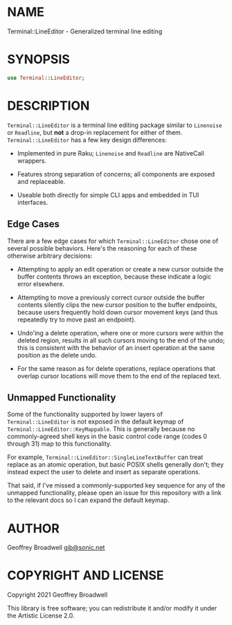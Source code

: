 NAME
====

Terminal::LineEditor - Generalized terminal line editing

SYNOPSIS
========

```raku
use Terminal::LineEditor;
```

DESCRIPTION
===========

`Terminal::LineEditor` is a terminal line editing package similar to `Linenoise` or `Readline`, but **not** a drop-in replacement for either of them. `Terminal::LineEditor` has a few key design differences:

  * Implemented in pure Raku; `Linenoise` and `Readline` are NativeCall wrappers.

  * Features strong separation of concerns; all components are exposed and replaceable.

  * Useable both directly for simple CLI apps and embedded in TUI interfaces.

Edge Cases
----------

There are a few edge cases for which `Terminal::LineEditor` chose one of several possible behaviors. Here's the reasoning for each of these otherwise arbitrary decisions:

  * Attempting to apply an edit operation or create a new cursor outside the buffer contents throws an exception, because these indicate a logic error elsewhere.

  * Attempting to move a previously correct cursor outside the buffer contents silently clips the new cursor position to the buffer endpoints, because users frequently hold down cursor movement keys (and thus repeatedly try to move past an endpoint).

  * Undo'ing a delete operation, where one or more cursors were within the deleted region, results in all such cursors moving to the end of the undo; this is consistent with the behavior of an insert operation at the same position as the delete undo.

  * For the same reason as for delete operations, replace operations that overlap cursor locations will move them to the end of the replaced text.

Unmapped Functionality
----------------------

Some of the functionality supported by lower layers of `Terminal::LineEditor` is not exposed in the default keymap of `Terminal::LineEditor::KeyMappable`. This is generally because no commonly-agreed shell keys in the basic control code range (codes 0 through 31) map to this functionality.

For example, `Terminal::LineEditor::SingleLineTextBuffer` can treat replace as an atomic operation, but basic POSIX shells generally don't; they instead expect the user to delete and insert as separate operations.

That said, if I've missed a commonly-supported key sequence for any of the unmapped functionality, please open an issue for this repository with a link to the relevant docs so I can expand the default keymap.

AUTHOR
======

Geoffrey Broadwell <gjb@sonic.net>

COPYRIGHT AND LICENSE
=====================

Copyright 2021 Geoffrey Broadwell

This library is free software; you can redistribute it and/or modify it under the Artistic License 2.0.

